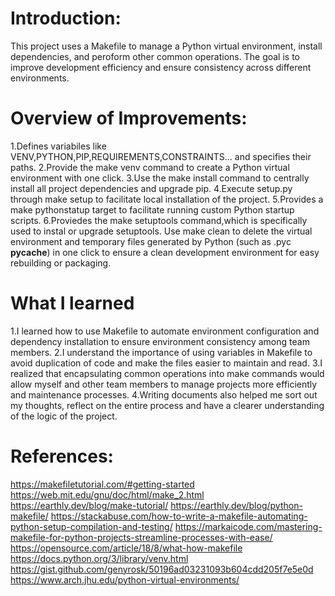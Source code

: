 # Introduction: 

This project uses a Makefile to manage a Python virtual
environment, install dependencies, and peroform other common operations. The
goal is to improve development efficiency and ensure consistency across
different environments.

# Overview of Improvements: 

1.Defines variabiles like
VENV,PYTHON,PIP,REQUIREMENTS,CONSTRAINTS... and specifies their paths.
2.Provide the make venv command to create a Python virtual environment with one 
click.
3.Use the make install command to centrally install all project dependencies and 
upgrade pip.
4.Execute setup.py through make setup to facilitate local installation of the project.
5.Provides a make pythonstatup target to facilitate running custom Python startup scripts.
6.Proviedes the make setuptools command,which is specifically used to instal or
upgrade setuptools.
Use make clean to delete the virtual environment and temporary files generated by Python 
(such as .pyc __pycache__) in one click to ensure a clean development environment for easy 
rebuilding or packaging.


# What I learned

1.I learned how to use Makefile to automate environment configuration and dependency
installation to ensure environment consistency among team members.
2.I understand the importance of using variables in Makefile to avoid duplication
of code and make the files easier to maintain and read.
3.I realized that encapsulating common operations into make commands would allow 
myself and other team members to manage projects more efficiently and maintenance 
processes.
4.Writing documents also helped me sort out my thoughts, reflect on the entire 
process and have a clearer understanding of the logic of the project.


# References:

https://makefiletutorial.com/#getting-started
https://web.mit.edu/gnu/doc/html/make_2.html
https://earthly.dev/blog/make-tutorial/
https://earthly.dev/blog/python-makefile/
https://stackabuse.com/how-to-write-a-makefile-automating-python-setup-compilation-and-testing/
https://markaicode.com/mastering-makefile-for-python-projects-streamline-processes-with-ease/
https://opensource.com/article/18/8/what-how-makefile
https://docs.python.org/3/library/venv.html
https://gist.github.com/genyrosk/50196ad03231093b604cdd205f7e5e0d
https://www.arch.jhu.edu/python-virtual-environments/